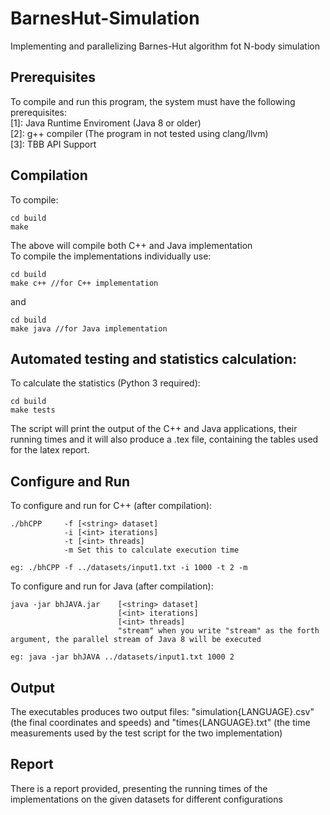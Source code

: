 # BarnesHut-Simulation
Implementing and parallelizing Barnes-Hut algorithm fot N-body simulation

## Prerequisites
To compile and run this program, the system must have the following prerequisites: \
[1]: Java Runtime Enviroment (Java 8 or older) \
[2]: g++ compiler (The program in not tested using clang/llvm) \
[3]: TBB API Support 

## Compilation
To compile:
```
cd build
make
```
The above will compile both C++ and Java implementation \
To compile the implementations individually use:
```
cd build
make c++ //for C++ implementation
```
and 
```
cd build
make java //for Java implementation
```
## Automated testing and statistics calculation:
To calculate the statistics (Python 3 required):
```
cd build
make tests
```
The script will print the output of the C++ and Java applications, their running times and it will
also produce a .tex file, containing the tables used for the latex report.

## Configure and Run
To configure and run for C++ (after compilation):
```
./bhCPP     -f [<string> dataset]
            -i [<int> iterations]
            -t [<int> threads]
            -m Set this to calculate execution time 

eg: ./bhCPP -f ../datasets/input1.txt -i 1000 -t 2 -m      
```
To configure and run for Java (after compilation):
```
java -jar bhJAVA.jar    [<string> dataset]
                        [<int> iterations]
                        [<int> threads]
                        "stream" when you write "stream" as the forth argument, the parallel stream of Java 8 will be executed 

eg: java -jar bhJAVA ../datasets/input1.txt 1000 2
```

## Output
The executables produces two output files: "simulation{LANGUAGE}.csv" (the final coordinates and speeds) and "times{LANGUAGE}.txt" (the time measurements used by the test script for the two implementation)

## Report
There is a report provided, presenting the running times of the implementations on the given datasets for different configurations